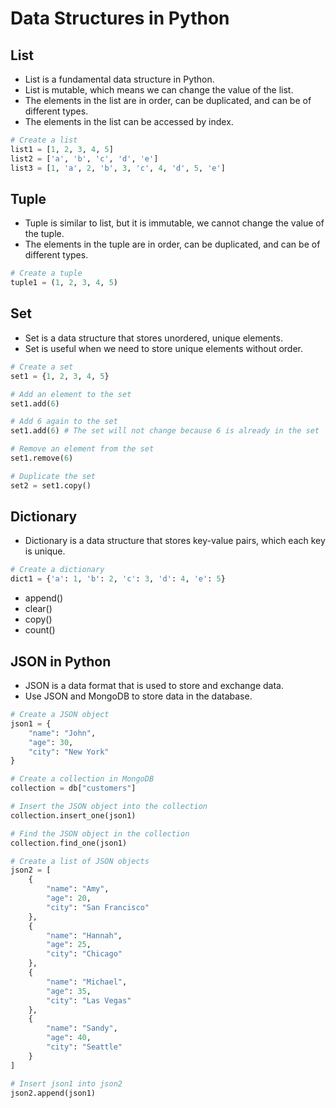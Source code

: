 # Data Structures in Python

## List
- List is a fundamental data structure in Python.
- List is mutable, which means we can change the value of the list.
- The elements in the list are in order, can be duplicated, and can be of different types.
- The elements in the list can be accessed by index.

```python
# Create a list
list1 = [1, 2, 3, 4, 5]
list2 = ['a', 'b', 'c', 'd', 'e']
list3 = [1, 'a', 2, 'b', 3, 'c', 4, 'd', 5, 'e']
```

## Tuple
- Tuple is similar to list, but it is immutable, we cannot change the value of the tuple.
- The elements in the tuple are in order, can be duplicated, and can be of different types.

```python
# Create a tuple
tuple1 = (1, 2, 3, 4, 5)
```

## Set
- Set is a data structure that stores unordered, unique elements.
- Set is useful when we need to store unique elements without order.

```python
# Create a set
set1 = {1, 2, 3, 4, 5}

# Add an element to the set
set1.add(6)

# Add 6 again to the set
set1.add(6) # The set will not change because 6 is already in the set

# Remove an element from the set
set1.remove(6)

# Duplicate the set
set2 = set1.copy()
```

## Dictionary
- Dictionary is a data structure that stores key-value pairs, which each key is unique.

```python
# Create a dictionary
dict1 = {'a': 1, 'b': 2, 'c': 3, 'd': 4, 'e': 5}
```

- append()
- clear()
- copy()
- count()

## JSON in Python
- JSON is a data format that is used to store and exchange data.
- Use JSON and MongoDB to store data in the database.

```python
# Create a JSON object
json1 = {
    "name": "John",
    "age": 30,
    "city": "New York"
}

# Create a collection in MongoDB
collection = db["customers"]

# Insert the JSON object into the collection
collection.insert_one(json1)

# Find the JSON object in the collection
collection.find_one(json1)

# Create a list of JSON objects
json2 = [
    {
        "name": "Amy",
        "age": 20,
        "city": "San Francisco"
    },
    {
        "name": "Hannah",
        "age": 25,
        "city": "Chicago"
    },
    {
        "name": "Michael",
        "age": 35,
        "city": "Las Vegas"
    },
    {
        "name": "Sandy",
        "age": 40,
        "city": "Seattle"
    }
]

# Insert json1 into json2
json2.append(json1)
```
